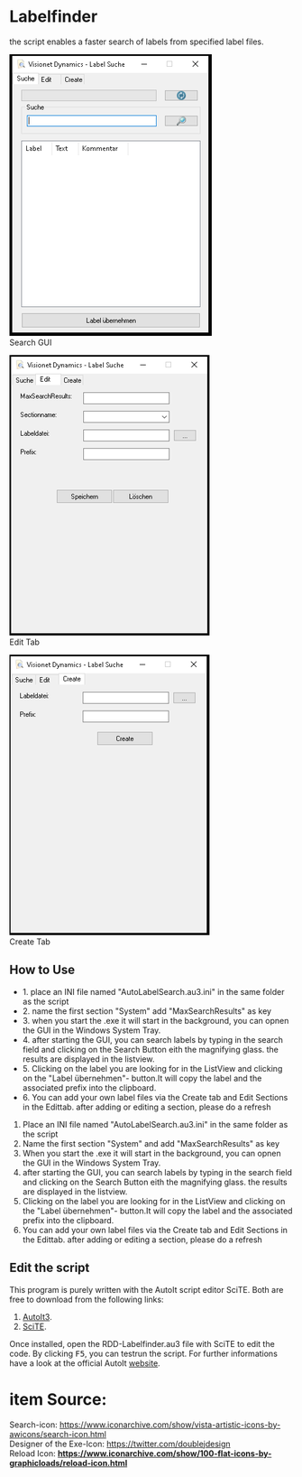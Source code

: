 <h1>Labelfinder</h1>
<p>
 the script enables a faster search of labels from specified label files.
</p>

![image](https://github.com/roedl-dynamics/RDD-Labelfinder/blob/main/LabelfinderGUI_Visionet.PNG) <br>
 Search GUI 

![image](https://github.com/roedl-dynamics/RDD-Labelfinder/blob/main/EditTabGUI_Visionet.PNG) <br>
Edit Tab

![image](https://github.com/roedl-dynamics/RDD-Labelfinder/blob/main/CreateTabGUI_Visionet.PNG) <br>
Create Tab

<h2> How to Use </h2>

<ul>
  <li>1. place an INI file named "AutoLabelSearch.au3.ini" in the same folder as the script</li>
  <li>2. name the first section "System" add "MaxSearchResults" as key </li>
  <li>3. when you start the .exe it will start in the background, you can opnen the GUI in the Windows System Tray.</li>
  <li>4. after starting the GUI, you can search labels by typing in the search field and clicking on the Search Button eith the magnifying glass. the results are displayed in the listview.</li>
  <li>5. Clicking on the label you are looking for in the ListView and clicking on the "Label übernehmen"- button.It will copy the label and the associated prefix into the clipboard.  </li>
  <li>6. You can add your own label files via the Create tab and Edit Sections in the Edittab. after adding or editing a section, please do a refresh   </li>
</ul>



<ol>
  <li>Place an INI file named "AutoLabelSearch.au3.ini" in the same folder as the script</li>
  <li>Name the first section "System" and add "MaxSearchResults" as key</li>
  <li>When you start the .exe it will start in the background, you can opnen the GUI in the Windows System Tray.</li>
  <li>after starting the GUI, you can search labels by typing in the search field and clicking on the Search Button eith the magnifying glass. the results are displayed in the listview.</li>
 <li> Clicking on the label you are looking for in the ListView and clicking on the "Label übernehmen"- button.It will copy the label and the associated prefix into the clipboard.</li>
 <li> You can add your own label files via the Create tab and Edit Sections in the Edittab. after adding or editing a section, please do a refresh</li>
</ol>




<h2>Edit the script</h2> 

This program is purely written with the AutoIt script editor SciTE. 
Both are free to download from the following links:
1.  [AutoIt3](https://www.autoitscript.com/site/autoit/downloads/).
2.  [SciTE](https://www.autoitscript.com/site/autoit-script-editor/downloads/).

Once installed, open the RDD-Labelfinder.au3 file with SciTE to edit the code. By clicking <kbd>F5</kbd>, you can testrun the script.
For further informations have a look at the official AutoIt [website](https://www.autoitscript.com/site/autoit-script-editor/installation/).
<h1> item Source:  </h1>

Search-icon: https://www.iconarchive.com/show/vista-artistic-icons-by-awicons/search-icon.html <br>
Designer of the Exe-Icon: https://twitter.com/doublejdesign <br>
Reload Icon: **https://www.iconarchive.com/show/100-flat-icons-by-graphicloads/reload-icon.html**
